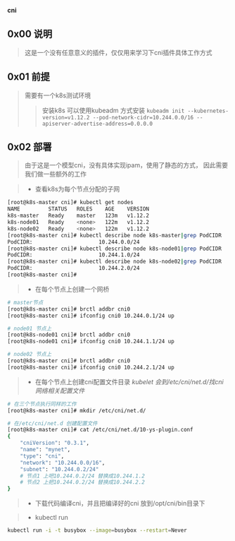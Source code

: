 **cni**

## 0x00 说明
> 这是一个没有任意意义的插件，仅仅用来学习下cni插件具体工作方式

## 0x01 前提
> 需要有一个k8s测试环境
> > 安装k8s 可以使用kubeadm 方式安装
> > `kubeadm init --kubernetes-version=v1.12.2 --pod-network-cidr=10.244.0.0/16 --apiserver-advertise-address=0.0.0.0`

## 0x02 部署
> 由于这是一个模型cni，没有具体实现ipam，使用了静态的方式， 因此需要我们做一些额外的工作
 
> * 查看k8s为每个节点分配的子网
```bash
[root@k8s-master cni]# kubectl get nodes 
NAME         STATUS   ROLES    AGE    VERSION
k8s-master   Ready    master   123m   v1.12.2
k8s-node01   Ready    <none>   122m   v1.12.2
k8s-node02   Ready    <none>   122m   v1.12.2
[root@k8s-master cni]# kubectl describe node k8s-master|grep PodCIDR
PodCIDR:                     10.244.0.0/24
[root@k8s-master cni]# kubectl describe node k8s-node01|grep PodCIDR
PodCIDR:                     10.244.1.0/24
[root@k8s-master cni]# kubectl describe node k8s-node02|grep PodCIDR
PodCIDR:                     10.244.2.0/24
[root@k8s-master cni]# 
```

> * 在每个节点上创建一个网桥
```bash
# master节点
[root@k8s-master cni]# brctl addbr cni0
[root@k8s-master cni]# ifconfig cni0 10.244.0.1/24 up

# node01 节点上
[root@k8s-node01 cni]# brctl addbr cni0
[root@k8s-node01 cni]# ifconfig cni0 10.244.1.1/24 up

# node02 节点上
[root@k8s-master cni]# brctl addbr cni0
[root@k8s-master cni]# ifconfig cni0 10.244.2.1/24 up
```

> * 在每个节点上创建cni配置文件目录
> *kubelet 会到/etc/cni/net.d/找cni网络相关配置文件*

```bash
# 在三个节点执行同样的工作
[root@k8s-master cni]# mkdir /etc/cni/net.d/

# 在/etc/cni/net.d 创建配置文件
[root@k8s-master cni]# cat /etc/cni/net.d/10-ys-plugin.conf 
{
	"cniVersion": "0.3.1",
	"name": "mynet",
	"type": "cni",
	"network": "10.244.0.0/16",
	"subnet": "10.244.0.2/24"
    # 节点1 上吧10.244.0.2/24 替换成10.244.1.2
    # 节点2 上把10.244.0.2/24 替换成10.244.2.2
}

```

> * 下载代码编译cni，并且把编译好的cni 放到/opt/cni/bin目录下


> * kubectl run 
```bash
kubectl run -i -t busybox --image=busybox --restart=Never
```
